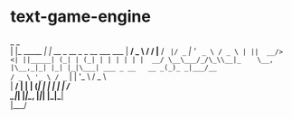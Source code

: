 # text-game-engine
  _            _                                   
 | |_ _____  _| |_       __ _  __ _ _ __ ___   ___ 
 | __/ _ \ \/ / __|____ / _` |/ _` | '_ ` _ \ / _ \
 | ||  __/>  <| ||_____| (_| | (_| | | | | | |  __/
  \__\___/_/\_\\__|_    \__, |\__,_|_| |_| |_|\___|
   ___ _ __   __ _(_)_ _|___/__                    
  / _ \ '_ \ / _` | | '_ \ / _ \                   
 |  __/ | | | (_| | | | | |  __/                   
  \___|_| |_|\__, |_|_| |_|\___|                   
             |___/                                 

